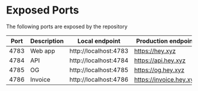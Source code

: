 # Exposed Ports

The following ports are exposed by the repository

| Port | Description | Local endpoint        | Production endpoint     |
| ---- | ----------- | --------------------- | ----------------------- |
| 4783 | Web app     | http://localhost:4783 | https://hey.xyz         |
| 4784 | API         | http://localhost:4784 | https://api.hey.xyz     |
| 4785 | OG          | http://localhost:4785 | https://og.hey.xyz      |
| 4786 | Invoice     | http://localhost:4786 | https://invoice.hey.xyz |
